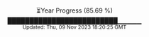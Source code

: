 <p align="center">
⏳Year Progress (85.69 %) <br>
█████████████████████████▁▁▁▁▁ <br>
<sub>Updated: Thu, 09 Nov 2023 18:20:25 GMT</sub>
</p>

